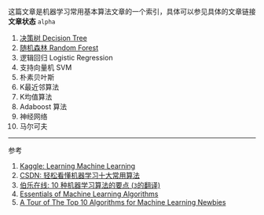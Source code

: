 这篇文章是机器学习常用基本算法文章的一个索引，具体可以参见具体的文章链接  
**文章状态** `alpha`


1. [决策树 Decision Tree][decision_tree]
2. [随机森林 Random Forest][random_forest]
3. 逻辑回归 Logistic Regression
4. 支持向量机 SVM
5. 朴素贝叶斯
6. K最近邻算法
7. K均值算法
8. Adaboost 算法
9. 神经网络
10. 马尔可夫


[decision_tree]: https://lushang.me/archives/1
[random_forest]: https://lushang.me


----------


参考
>
1. [Kaggle: Learning Machine Learning](https://www.kaggle.com/learn/machine-learning)
2. [CSDN: 轻松看懂机器学习十大常用算法](https://blog.csdn.net/aliceyangxi1987/article/details/71079440)
3. [伯乐在线: 10 种机器学习算法的要点 (`3`的翻译)](http://blog.jobbole.com/92021/)
4. [Essentials of Machine Learning Algorithms](https://www.analyticsvidhya.com/blog/2017/09/common-machine-learning-algorithms/)
5. [A Tour of The Top 10 Algorithms for Machine Learning Newbies](https://towardsdatascience.com/a-tour-of-the-top-10-algorithms-for-machine-learning-newbies-dde4edffae11)